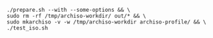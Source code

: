 

    ./prepare.sh --with --some-options && \
    sudo rm -rf /tmp/archiso-workdir/ out/* && \
    sudo mkarchiso -v -w /tmp/archiso-workdir archiso-profile/ && \
    ./test_iso.sh
